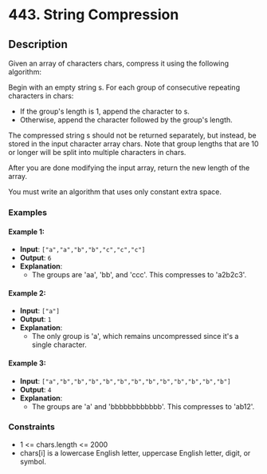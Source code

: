 # 443. String Compression

## Description

Given an array of characters chars, compress it using the following algorithm:

Begin with an empty string s. For each group of consecutive repeating characters in chars:

- If the group's length is 1, append the character to s.
- Otherwise, append the character followed by the group's length.

The compressed string s should not be returned separately, but instead, be stored in the input character array chars. Note that group lengths that are 10 or longer will be split into multiple characters in chars.

After you are done modifying the input array, return the new length of the array.

You must write an algorithm that uses only constant extra space.

### Examples

#### Example 1:
- **Input**: `["a","a","b","b","c","c","c"]`
- **Output**: `6`
- **Explanation**:
  - The groups are 'aa', 'bb', and 'ccc'. This compresses to 'a2b2c3'.

#### Example 2:
- **Input**: `["a"]`
- **Output**: `1`
- **Explanation**:
  - The only group is 'a', which remains uncompressed since it's a single character.

#### Example 3:
- **Input**: `["a","b","b","b","b","b","b","b","b","b","b","b","b"]`
- **Output**: `4`
- **Explanation**:
  - The groups are 'a' and 'bbbbbbbbbbbb'. This compresses to 'ab12'.

### Constraints

- 1 <= chars.length <= 2000
- chars[i] is a lowercase English letter, uppercase English letter, digit, or symbol.
